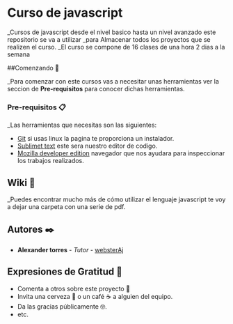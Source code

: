 # Curso de javascript

_Cursos de javascript desde el nivel basico hasta un nivel avanzado este repositorio se va a utilizar
_para Almacenar todos los proyectos que se realizen el curso.
_El curso se compone de 16 clases de una hora 2 dias a la semana

##Comenzando 🚀

_Para comenzar con este cursos vas a necesitar unas herramientas ver la seccion de **Pre-requisitos** para conocer dichas herramientas.

### Pre-requisitos 📋
_Las herramientas que necesitas son las siguientes:

* [Git](https://git-scm.com/) si usas linux la pagina te proporciona un instalador.
* [Sublimet text](https://www.sublimetext.com/) este sera nuestro editor de codigo.
* [Mozilla developer edition](https://www.mozilla.org/es-ES/firefox/developer/) navegador que nos ayudara para inspeccionar los trabajos realizados.

## Wiki 📖

_Puedes encontrar mucho más de cómo utilizar el lenguaje javascript te voy a dejar una carpeta con una serie de pdf.

## Autores ✒️

* **Alexander torres** - *Tutor* - [websterAj](https://github.com/websterAj)

## Expresiones de Gratitud 🎁

* Comenta a otros sobre este proyecto 📢
* Invita una cerveza 🍺 o un café ☕ a alguien del equipo. 
* Da las gracias públicamente 🤓.
* etc.
